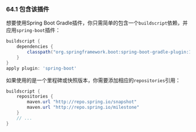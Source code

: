 ### 64.1 包含该插件

想要使用Spring Boot Gradle插件，你只需简单的包含一个`buildscript`依赖，并应用`spring-boot`插件：
```gradle
buildscript {
    dependencies {
        classpath("org.springframework.boot:spring-boot-gradle-plugin:1.4.1.RELEASE")
    }
}
apply plugin: 'spring-boot'
```
如果使用的是一个里程碑或快照版本，你需要添加相应的`repositories`引用：
```gradle
buildscript {
    repositories {
        maven.url "http://repo.spring.io/snapshot"
        maven.url "http://repo.spring.io/milestone"
    }
    // ...
}
```
